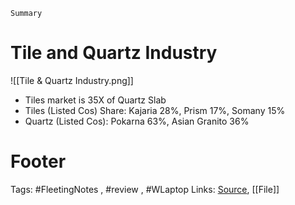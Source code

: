 `Summary`

# Tile and Quartz Industry

![[Tile & Quartz Industry.png]]

- Tiles market is 35X of Quartz Slab
- Tiles (Listed Cos) Share: Kajaria 28%, Prism 17%, Somany 15% 
- Quartz (Listed Cos): Pokarna 63%, Asian Granito 36%

# Footer
Tags: #FleetingNotes , #review , #WLaptop
Links:
[Source](https://twitter.com/ToshniwalEquity/status/1399722838156877827?s=20), [[File]]
